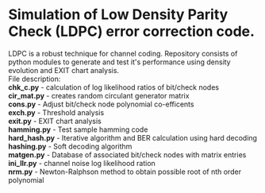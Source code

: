 # Simulation of Low Density Parity Check (LDPC) error correction code.
LDPC is a robust technique for channel coding. Repository consists of python modules to generate and test it's performance using density evolution and EXIT chart analysis.<br />
File description:<br />
**chk_c.py** - calculation of log likelihood ratios of bit/check nodes <br />
**cir_mat.py** - creates random circulant generator matrix <br />
**cons.py** - Adjust bit/check node polynomial co-efficents<br />
**exch.py** - Threshold analysis<br />
**exit.py** - EXIT chart analysis<br />
**hamming.py** - Test sample hamming code<br />
**hard_hash.py** - Iterative algorithm and BER calculation using hard decoding<br />
**hashing.py** - Soft decoding algorithm <br />
**matgen.py** - Database of associated bit/check nodes with matrix entries<br />
**ini_llr.py** - channel noise log likelihood ration<br />
**nrm.py** - Newton-Ralphson method to obtain possible root of nth order polynomial<br />






